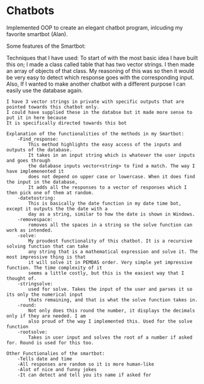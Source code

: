 # Chatbots

Implemented OOP to create an elegant chatbot program, inlcuding my favorite smartbot (Alan).

Some features of the Smartbot:

Techniques that I have used:
    To start of with the most basic idea I have built this on; I made a class called
    table that has two vector strings. I then made an array of objects of that class.
    My reasoning of this was so then it would be very easy to detect which response goes
    with the corresponding input. Also, If I wanted to make another chatbot with a different
    purpose I can easily use the database again.

    I have 3 vector strings in private with specific outputs that are pointed towards this chatbot only.
    I could have supplied these in the databse but it made more sense to put it in here because
    It is specifically directed towards this bot

    Explanation of the functionalities of the methods in my Smartbot:
        -Find_response:
            This method highlights the easy access of the inputs and outputs of the database.
            It takes in an input string which is whatever the user inputs and goes through
            the database inputs vector<string> to find a match. The way I have implemenented it
            does not depend on upper case or lowercase. When it does find the input in the database,
            It adds all the responses to a vector of responses which I then pick one of them at random.
        -datetostring:
            This is basically the date function in my date time bot, except it outputs the the date with a
            day as a string, similar to how the date is shown in Windows.
        -removespace:
            removes all the spaces in a string so the solve function can work as intended.
        -solve:
            My proudest functionality of this chatbot. It is a recursive solving function that can take
            any string that is a mathematical expression and solve it. The most impressive thing is that
            it will solve it in PEMDAS order. Very simple yet impressive function. The time complexity of it
            seems a little costly, but this is the easiest way that I thought of.
        -stringsolve:
            used for solve. Takes the input of the user and parses it so its only the numerical input
            thats remaining, and that is what the solve function takes in.
        -round:
            Not only does this round the number, it displays the decimals only if they are needed. I am
            also proud of the way I implemented this. Used for the solve function
        -rootsolve:
            Takes in user input and solves the root of a number if asked for. Round is used for this too.

    Other Functionalies of the smartbot:
        -Tells date and time
        -All responses are random so it is more human-like
        -Alot of nice and funny jokes
        -It can detect and tell you its name if asked for
